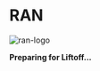 # RAN

![ran-logo](https://github.com/ran-cog/RAN/assets/56413920/a410d880-a8ab-4855-a576-76db3f710b21)

**Preparing for Liftoff...**
